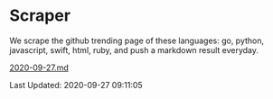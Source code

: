 # Scraper

We scrape the github trending page of these languages: go, python, javascript, swift, html, ruby, and push a markdown result everyday.

[2020-09-27.md](https://github.com/henson/Scraper/blob/master/2020-09-27.md)

Last Updated: 2020-09-27 09:11:05